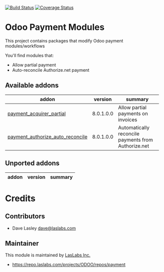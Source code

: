 [![Build Status](https://travis-ci.org/laslabs/odoo-payment.svg?branch=8.0)](https://travis-ci.org/laslabs/odoo-payment)
[![Coverage Status](https://coveralls.io/repos/laslabs/odoo-payment/badge.png?branch=8.0)](https://coveralls.io/r/LasLabs/odoo-payment?branch=9.0)

Odoo Payment Modules
====================

This project contains packages that modify Odoo payment modules/workflows

You'll find modules that:

 - Allow partial payment
 - Auto-reconcile Authorize.net payment
 
[//]: # (addons)
Available addons
----------------
addon | version | summary
--- | --- | ---
[payment_acquirer_partial](payment_acquirer_partial/) | 8.0.1.0.0 | Allow partial payments on invoices
[payment_authorize_auto_reconcile](payment_authorize_auto_reconcile/) | 8.0.1.0.0 | Automatically reconcile payments from Authorize.net


Unported addons
---------------
addon | version | summary
--- | --- | ---


[//]: # (end addons)

Credits
=======

Contributors
------------

* Dave Lasley <dave@laslabs.com>

Maintainer
----------

This module is maintained by [LasLabs Inc.](https://laslabs.com)

* https://repo.laslabs.com/projects/ODOO/repos/payment
